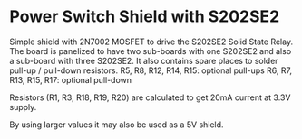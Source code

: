 Power Switch Shield with S202SE2
================================

Simple shield with 2N7002 MOSFET to drive the S202SE2 Solid State Relay.
The board is panelized to have two sub-boards with one S202SE2 and also
a sub-board with three S202SE2.
It also contains spare places to solder pull-up / pull-down resistors.
R5, R8, R12, R14, R15: optional pull-ups
R6, R7, R13, R15, R17: optional pull-down

Resistors (R1, R3, R18, R19, R20) are calculated to get 20mA current
at 3.3V supply.

By using larger values it may also be used as a 5V shield.

